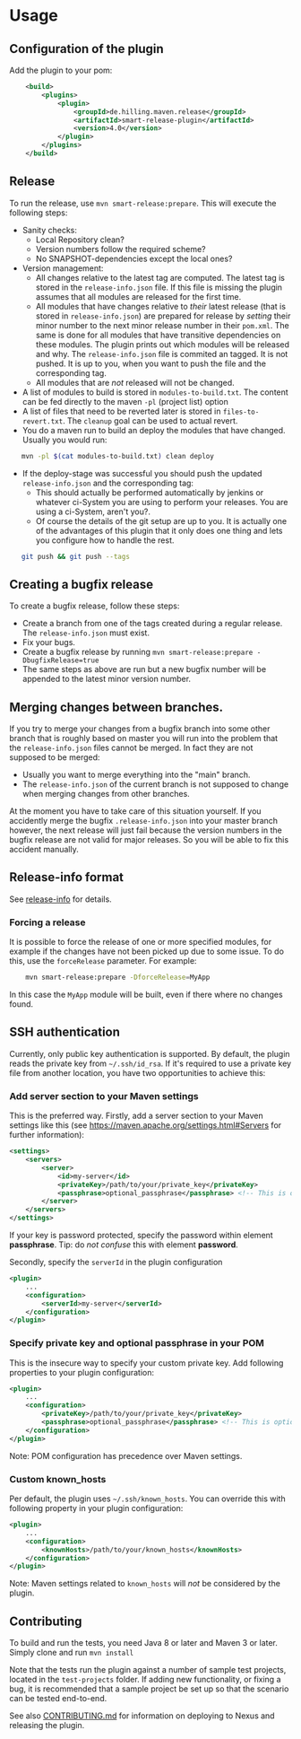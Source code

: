 # Usage

## Configuration of the plugin

Add the plugin to your pom:

```xml
    <build>
        <plugins>
            <plugin>
                <groupId>de.hilling.maven.release</groupId>
                <artifactId>smart-release-plugin</artifactId>
                <version>4.0</version>
            </plugin>
        </plugins>
    </build>
```

## Release

To run the release, use `mvn smart-release:prepare`. This will execute the following steps:

* Sanity checks:
    * Local Repository clean?
    * Version numbers follow the required scheme?
    * No SNAPSHOT-dependencies except the local ones?
* Version management:
    * All changes relative to the latest tag are computed. The latest tag is stored in the `release-info.json` file.
If this file is missing the plugin assumes that all modules are released for the first time.
    * All modules that have changes relative to _their_ latest release (that is stored in `release-info.json`) are
prepared for release by _setting_ their minor number to the next minor release number in their `pom.xml`.
The same is done for all modules
that have transitive dependencies on these modules. The plugin prints out which modules will be released and why.
The `release-info.json` file is commited an tagged. It is not pushed. It is up to you, when you want to push the file
and the corresponding tag.
    * All modules that are _not_ released will not be changed.
* A list of modules to build is stored in `modules-to-build.txt`. The content can be fed directly to the maven `-pl`
(project list) option
* A list of files that need to be reverted later is stored in `files-to-revert.txt`. The `cleanup` goal can be used
to actual revert.
* You do a maven run to build an deploy the modules that have changed. Usually you would run:

```bash
   mvn -pl $(cat modules-to-build.txt) clean deploy
```

* If the deploy-stage was successful you should push the updated `release-info.json` and the corresponding tag:
    * This should actually be performed automatically by jenkins or whatever ci-System you are using to perform your
releases. You are using a ci-System, aren't you?.
    * Of course the details of the git setup are up to you. It is actually one of the advantages of this plugin that it
only does one thing and lets you configure how to handle the rest.

```bash
   git push && git push --tags
```

## Creating a bugfix release

To create a bugfix release, follow these steps:

* Create a branch from one of the tags created during a regular release. The `release-info.json` must exist.
* Fix your bugs.
* Create a bugfix release by running `mvn smart-release:prepare -DbugfixRelease=true`
* The same steps as above are run but a new bugfix number will be appended to the latest minor version number.

## Merging changes between branches.

If you try to merge your changes from a bugfix branch into some other branch that is roughly based on master you will
run into the problem that the `release-info.json` files cannot be merged. In fact they are not supposed to be merged:

* Usually you want to merge everything into the "main" branch.
* The `release-info.json` of the current branch is not supposed to change when merging changes from other branches.

At the moment you have to take care of this situation yourself. If you accidently merge the bugfix `.release-info.json`
into your master branch however, the next release will just fail because the version numbers in the bugfix release
are not valid for major releases. So you will be able to fix this accident manually.

## Release-info format

See [release-info]() for details.

### Forcing a release

It is possible to force the release of one or more specified modules, for example if the changes have not been picked up due to some issue.
To do this, use the `forceRelease` parameter. For example:

```bash
	mvn smart-release:prepare -DforceRelease=MyApp
```

In this case the `MyApp` module will be built, even if there where no changes found.

## SSH authentication

Currently, only public key authentication is supported. By default, the plugin reads the private key from `~/.ssh/id_rsa`.
If it's required to use a private key file from another location, you have two opportunities to achieve this:

### Add server section to your Maven settings

This is the preferred way. Firstly, add a server section to your Maven settings 
like this (see <https://maven.apache.org/settings.html#Servers> for further information):

```xml
<settings>
    <servers>
        <server>
            <id>my-server</id>
            <privateKey>/path/to/your/private_key</privateKey>
            <passphrase>optional_passphrase</passphrase> <!-- This is optional -->
        </server>
    </servers>
</settings>
```
	
If your key is password protected, specify the password within element **passphrase**. Tip: do _not confuse_ this with element **password**.

Secondly, specify the `serverId` in the plugin configuration
	
```xml
<plugin>
    ...
    <configuration>
        <serverId>my-server</serverId>
    </configuration>
</plugin>	
```

### Specify private key and optional passphrase in your POM

This is the insecure way to specify your custom private key. Add following properties to your plugin configuration:

```xml
<plugin>
    ...
    <configuration>
        <privateKey>/path/to/your/private_key</privateKey>
        <passphrase>optional_passphrase</passphrase> <!-- This is optional -->
    </configuration>
</plugin>
```

Note: POM configuration has precedence over Maven settings.
	
### Custom known_hosts

Per default, the plugin uses `~/.ssh/known_hosts`. You can override this with following property in
your plugin configuration:

```xml
<plugin>
    ...
    <configuration>
        <knownHosts>/path/to/your/known_hosts</knownHosts>
    </configuration>
</plugin>
```

Note: Maven settings related to `known_hosts` will _not_ be considered by the plugin.

## Contributing

To build and run the tests, you need Java 8 or later and Maven 3 or later. Simply clone and run `mvn install`

Note that the tests run the plugin against a number of sample test projects, located in the `test-projects` folder.
If adding new functionality, or fixing a bug, it is recommended that a sample project be set up so that the scenario
can be tested end-to-end.

See also [CONTRIBUTING.md](CONTRIBUTING.md) for information on deploying to Nexus and releasing the plugin.
